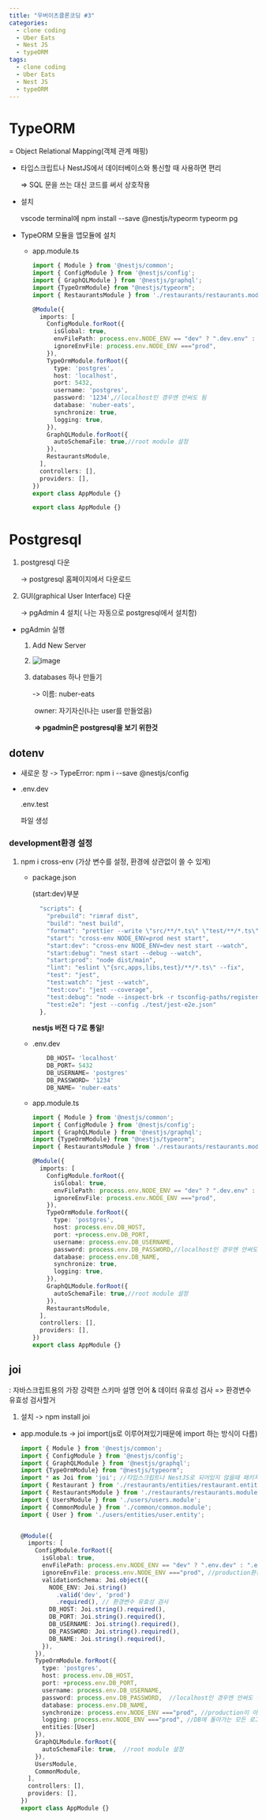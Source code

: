 ```yaml
---
title: "우버이츠클론코딩 #3"
categories:
  - clone coding
  - Uber Eats
  - Nest JS
  - typeORM
tags:
  - clone coding
  - Uber Eats
  - Nest JS
  - typeORM
---
```


# TypeORM

= Object Relational Mapping(객체 관계 매핑)

* 타입스크립트나 NestJS에서 데이터베이스와 통신할 때 사용하면 편리

  => SQL 문을 쓰는 대신 코드를 써서 상호작용

  

* 설치

  vscode terminal에 npm install --save @nestjs/typeorm typeorm pg



* TypeORM 모듈을 앱모듈에 설치

  * app.module.ts

    ```typescript
    import { Module } from '@nestjs/common';
    import { ConfigModule } from '@nestjs/config';
    import { GraphQLModule } from '@nestjs/graphql';
    import {TypeOrmModule} from "@nestjs/typeorm";
    import { RestaurantsModule } from './restaurants/restaurants.module';
    
    @Module({
      imports: [
        ConfigModule.forRoot({
          isGlobal: true,
          envFilePath: process.env.NODE_ENV == "dev" ? ".dev.env" : ".test.env",
          ignoreEnvFile: process.env.NODE_ENV ==="prod",
        }),
        TypeOrmModule.forRoot({
          type: 'postgres',
          host: 'localhost',
          port: 5432,
          username: 'postgres',
          password: '1234',//localhost인 경우엔 안써도 됨
          database: 'nuber-eats',
          synchronize: true,
          logging: true,
        }),
        GraphQLModule.forRoot({
          autoSchemaFile: true,//root module 설정
        }),
        RestaurantsModule,
      ],
      controllers: [],
      providers: [],
    })
    export class AppModule {}
    
    export class AppModule {}
    ```

    



# Postgresql

1. postgresql 다운

   -> postgresql 홈페이지에서 다운로드

2. GUI(graphical User Interface) 다운

   -> pgAdmin 4 설치( 나는 자동으로 postgresql에서 설치함)



* pgAdmin 실행

  1. Add New Server
  2. ![image](https://user-images.githubusercontent.com/79195793/126264150-ce98f349-790c-4c6d-9f4f-b6230e749935.png)

  3. databases 하나 만들기

     -> 이름: nuber-eats

     ​	owner: 자기자신(나는 user를 만들었음)

     ​	**=> pgadmin은 postgresql을 보기 위한것**



## dotenv

* 새로운  창 -> TypeError: npm i --save @nestjs/config 

* .env.dev

  .env.test

  파일 생성

### development환경 설정

1. npm i cross-env (가상 변수를 설정, 환경에 상관없이 쓸 수 있게)

   * package.json

     (start:dev)부분

     ```typescript
       "scripts": {
         "prebuild": "rimraf dist",
         "build": "nest build",
         "format": "prettier --write \"src/**/*.ts\" \"test/**/*.ts\"",
         "start": "cross-env NODE_ENV=prod nest start", 
         "start:dev": "cross-env NODE_ENV=dev nest start --watch",
         "start:debug": "nest start --debug --watch",
         "start:prod": "node dist/main",
         "lint": "eslint \"{src,apps,libs,test}/**/*.ts\" --fix",
         "test": "jest",
         "test:watch": "jest --watch",
         "test:cov": "jest --coverage",
         "test:debug": "node --inspect-brk -r tsconfig-paths/register -r ts-node/register node_modules/.bin/jest --runInBand",
         "test:e2e": "jest --config ./test/jest-e2e.json"
       },
     ```

     **nestjs 버전 다 7로 통일!**

   * .env.dev

     ```typescript
         DB_HOST= 'localhost'
         DB_PORT= 5432
         DB_USERNAME= 'postgres'
         DB_PASSWORD= '1234'
         DB_NAME= 'nuber-eats'
     ```

   * app.module.ts

     ```typescript
     import { Module } from '@nestjs/common';
     import { ConfigModule } from '@nestjs/config';
     import { GraphQLModule } from '@nestjs/graphql';
     import {TypeOrmModule} from "@nestjs/typeorm";
     import { RestaurantsModule } from './restaurants/restaurants.module';
     
     @Module({
       imports: [
         ConfigModule.forRoot({
           isGlobal: true,
           envFilePath: process.env.NODE_ENV == "dev" ? ".dev.env" : ".test.env",
           ignoreEnvFile: process.env.NODE_ENV ==="prod",
         }),
         TypeOrmModule.forRoot({
           type: 'postgres',
           host: process.env.DB_HOST,
           port: +process.env.DB_PORT,
           username: process.env.DB_USERNAME,
           password: process.env.DB_PASSWORD,//localhost인 경우엔 안써도 됨
           database: process.env.DB_NAME,
           synchronize: true,
           logging: true,
         }),
         GraphQLModule.forRoot({
           autoSchemaFile: true,//root module 설정
         }),
         RestaurantsModule,
       ],
       controllers: [],
       providers: [],
     })
     export class AppModule {}
     ```

## joi
: 자바스크립트용의 가장 강력한 스키마 설명 언어 & 데이터 유효성 검사
=> 환경변수 유효성 검사할거

1. 설치
  -> npm install joi
  
  * app.module.ts
    -> joi import(js로 이루어져있기때문에 import 하는 방식이 다름)
    ```typescript
    import { Module } from '@nestjs/common';
    import { ConfigModule } from '@nestjs/config';
    import { GraphQLModule } from '@nestjs/graphql';
    import {TypeOrmModule} from "@nestjs/typeorm";
    import * as Joi from 'joi'; //타입스크립트나 NestJS로 되어있지 않을때 패키지 import
    import { Restaurant } from './restaurants/entities/restaurant.entity';
    import { RestaurantsModule } from './restaurants/restaurants.module';
    import { UsersModule } from './users/users.module';
    import { CommonModule } from './common/common.module';
    import { User } from './users/entities/user.entity';


    @Module({
      imports: [
        ConfigModule.forRoot({
          isGlobal: true,
          envFilePath: process.env.NODE_ENV == "dev" ? ".env.dev" : ".env.test",
          ignoreEnvFile: process.env.NODE_ENV ==="prod", //production환경일땐 ConfigModule이 환경변수 파일 
          validationSchema: Joi.object({
            NODE_ENV: Joi.string()
              .valid('dev', 'prod')
              .required(), // 환경변수 유효성 검사
            DB_HOST: Joi.string().required(),
            DB_PORT: Joi.string().required(),
            DB_USERNAME: Joi.string().required(),
            DB_PASSWORD: Joi.string().required(),
            DB_NAME: Joi.string().required(),
          }),
        }),
        TypeOrmModule.forRoot({
          type: 'postgres',
          host: process.env.DB_HOST,
          port: +process.env.DB_PORT,
          username: process.env.DB_USERNAME,
          password: process.env.DB_PASSWORD,  //localhost인 경우엔 안써도 됨
          database: process.env.DB_NAME,
          synchronize: process.env.NODE_ENV ==="prod", //production이 아니면 true로
          logging: process.env.NODE_ENV ==="prod", //DB에 돌아가는 모든 로그 확인
          entities:[User] 
        }),
        GraphQLModule.forRoot({
          autoSchemaFile: true,  //root module 설정
        }),
        UsersModule,
        CommonModule,
      ],
      controllers: [],
      providers: [],
    })
    export class AppModule {}
    ```



